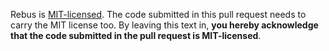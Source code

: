 
Rebus is [MIT-licensed](https://opensource.org/licenses/MIT). The code submitted in this pull request needs to carry the MIT license too. By leaving this text in, __you hereby acknowledge that the code submitted in the pull request is MIT-licensed__.
